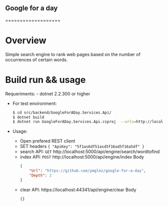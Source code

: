 ## Google for a day
===================
# Overview
Simple search engine to rank web pages based on the number of occurrences of certain words.

# Build run && usage
Requeriments:
    - dotnet 2.2.300 or higher

- For test environment:
    ```sh
    $ cd src/backend/GoogleForADay.Services.Api/
    $ dotnet build
    $ dotnet run GoogleForADay.Services.Api.csproj  --urls=http://localhost:5000/
    ```
	
- Usage:
    - Open prefered REST client
     - SET headers ```{ "ApiKey": "5f1as6df51asd5f16ad5f16a5df" }```
    - search API: `GET` http://localhost:5000/api/engine/search/wordtofind
    - index API: `POST` http://localhost:5000/api/engine/index
       Body
        ```json
        {
        	"Url": "https://github.com/ymglez/google-for-a-day",
        	"Depth": 2
        }
        ```
    - clear API: https://localhost:44341/api/engine/clear
        Body
         ```json
        {}
        ```
	
